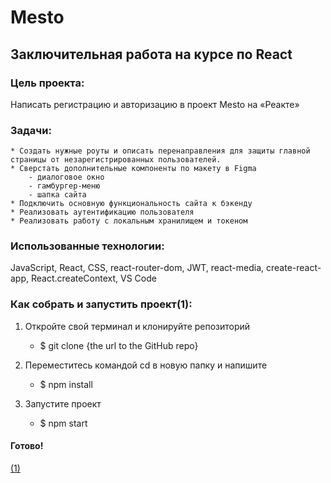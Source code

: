 # Mesto
## Заключительная работа на курсе по React

### Цель проекта:
Написать регистрацию и авторизацию в проект Mesto на «Реакте»

### Задачи:
	* Создать нужные роуты и описать перенаправления для защиты главной страницы от незарегистрированных пользователей.
	* Сверстать дополнительные компоненты по макету в Figma 
		- диалоговое окно
		- гамбургер-меню
		- шапка сайта
	* Подключить основную функциональность сайта к бэкенду
	* Реализовать аутентификацию пользователя
	* Реализовать работу с локальным хранилищем и токеном

### Использованные технологии:
JavaScript, React, CSS, react-router-dom, JWT, react-media, create-react-app, React.createContext, VS Code

### Как собрать и запустить проект(1):
1. Откройте свой терминал и клонируйте репозиторий
   - $ git clone {the url to the GitHub repo}
2. Переместитесь командой cd в новую папку и напишите
   - $ npm install

3. Запустите проект
   - $ npm start

#### Готово! 

[(1)](https://dev.to/equuscaballus/how-can-i-download-a-react-project-from-github-and-run-in-my-pc-eh3)
